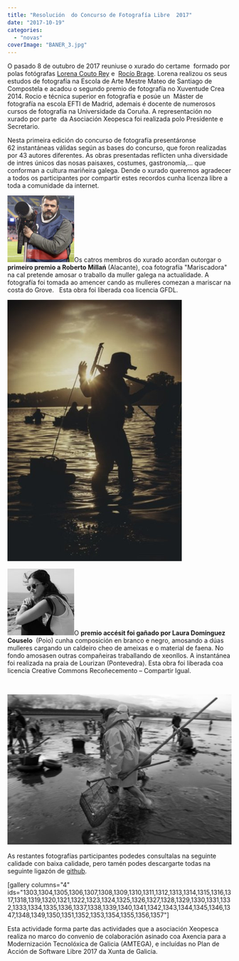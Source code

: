 ```yaml
---
title: "Resolución  do Concurso de Fotografía Libre  2017"
date: "2017-10-19"
categories: 
  - "novas"
coverImage: "BANER_3.jpg"
---
```


O pasado 8 de outubro de 2017 reuniuse o xurado do certame  formado por polas fotógrafas [Lorena Couto Rey](https://www.facebook.com/azuldoatlantico) e  [Rocío Brage](https://www.facebook.com/Roc%C3%ADo-Brage-732478736783553/). Lorena realizou os seus estudos de fotografía na Escola de Arte Mestre Mateo de Santiago de Compostela e acadou o segundo premio de fotografía no Xuventude Crea 2014. Rocio e técnica superior en fotografía e posúe un  Máster de fotografía na escola EFTI de Madrid, ademais é docente de numerosos cursos de fotografía na Universidade da Coruña. A representación no xurado por parte  da Asociación Xeopesca foi realizada polo Presidente e Secretario.

Nesta primeira edición do concurso de fotografía presentáronse 62 instantáneas válidas según as bases do concurso, que foron realizadas por 43 autores diferentes. As obras presentadas reflicten unha diversidade de intres únicos das nosas paisaxes, costumes, gastronomía,... que conforman a cultura mariñeira galega. Dende o xurado queremos agradecer a todos os participantes por compartir estes recordos cunha licenza libre a toda a comunidade da internet.

[![](images/ROBERTO-MILAN-e1508355359447-150x150.jpg)](https://www.xeopesca.gal/wp-content/uploads/2017/10/ROBERTO-MILAN.jpg)Os catros membros do xurado acordan outorgar o **primeiro premio a Roberto Millań** (Alacante), coa fotografía "Mariscadora" na cal pretende amosar o traballo da muller galega na actualidade. A fotografía foi tomada ao amencer cando as mulleres comezan a mariscar na costa do Grove.   Esta obra foi liberada coa licencia GFDL.

[![](images/premio_1.jpg)](https://www.xeopesca.gal/wp-content/uploads/2017/10/premio_1.jpg)

[![](images/Laura-Dominguez-150x150.jpg)](https://www.xeopesca.gal/wp-content/uploads/2017/10/Laura-Dominguez.jpg)O **premio accésit foi gañado por Laura Domínguez Couselo**  (Poio) cunha composición en branco e negro, amosando a dúas mulleres cargando un caldeiro cheo de ameixas e o material de faena. No fondo amosasen outras compañeiras traballando de xeonllos. A instantánea foi realizada na praia de Lourizan (Pontevedra). Esta obra foi liberada coa licencia Creative Commons Recoñecemento – Compartir Igual.

 

_[![](images/Laura_Dominguez_Couselo-1-1-1024x686.jpg)](https://www.xeopesca.gal/wp-content/uploads/2017/10/Laura_Dominguez_Couselo-1-1.jpg)_

As restantes fotografías participantes podedes consultalas na seguinte calidade con baixa calidade, pero tamén podes descargarte todas na seguinte ligazón de [github](https://github.com/xeopesca/Concurso-Fotografia-Libre-2017/archive/master.zip).

\[gallery columns="4" ids="1303,1304,1305,1306,1307,1308,1309,1310,1311,1312,1313,1314,1315,1316,1317,1318,1319,1320,1321,1322,1323,1324,1325,1326,1327,1328,1329,1330,1331,1332,1333,1334,1335,1336,1337,1338,1339,1340,1341,1342,1343,1344,1345,1346,1347,1348,1349,1350,1351,1352,1353,1354,1355,1356,1357"\]

Esta actividade forma parte das actividades que a asociación Xeopesca realiza no marco do convenio de colaboración asinado coa Axencia para a Modernización Tecnolóxica de Galicia (AMTEGA), e incluídas no Plan de Acción de Software Libre 2017 da Xunta de Galicia.

